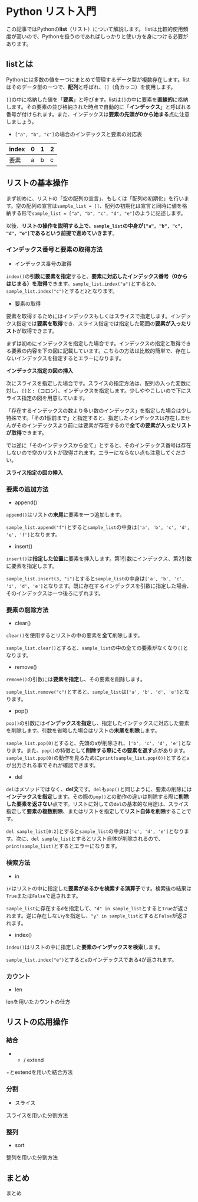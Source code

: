 # Python リスト入門

この記事ではPythonの**list**（リスト）について解説します。
listは比較的使用頻度が高いので、Pythonを扱うのであればしっかりと使い方を身につける必要があります。

## listとは

Pythonには多数の値を一つにまとめて管理するデータ型が複数存在します。listはそのデータ型の一つで、**配列**と呼ばれ、`[]`（角カッコ）を使用します。

`[]`の中に格納した値を「**要素**」と呼びます。listは`[]`の中に要素を**直線的**に格納します。その要素の並び格納された時点で自動的に「**インデックス**」と呼ばれる番号が付けられます。また、インデックスは**要素の先頭が0から始まる**点に注意しましょう。

- `["a", "b", "c"]`の場合のインデックスと要素の対応表

| index | 0 | 1 | 2 |
| --- | --- | --- | --- |
| 要素 | a | b | c |

## リストの基本操作

まず初めに、リストの「空の配列の宣言」、もしくは「配列の初期化」を行います。空の配列の宣言は`sample_list = []`、配列の初期化は宣言と同時に値を格納する形で`sample_list = ["a", "b", "c", "d", "e"]`のように記述します。

以後、**リストの操作を説明する上で、`sample_list`の中身が`["a", "b", "c", "d", "e"]`であるという前提で進めていきます**。

### インデックス番号と要素の取得方法

- インデックス番号の取得

`index()`の**引数に要素を指定**すると、**要素に対応したインデックス番号（0からはじまる）を取得**できます。`sample_list.index("a")`とすると`0`、`sample_list.index("c")`とすると`2`となります。

- 要素の取得

要素を取得するためにはインデックスもしくはスライスで指定します。インデックス指定では**要素を取得**でき、スライス指定では指定した範囲の**要素が入ったリスト**が取得できます。

まずは初めにインデックスを指定した場合です。インデックスの指定と取得できる要素の内容を下の図に記載しています。こちらの方法は比較的簡単で、存在しないインデックスを指定するとエラーになります。

**インデックス指定の図の挿入**

次にスライスを指定した場合です。スライスの指定方法は、配列の入った変数に対し、`[]`と`:`（コロン）、インデックスを指定します。少しややこしいので下にスライス指定の図を用意しています。

「存在するインデックスの数より多い数のインデックス」を指定した場合は少し特殊です。「その1個前まで」と指定すると、指定したインデックスは存在しませんがそのインデックスより前には要素が存在するので**全ての要素が入ったリストが取得**できます。

では逆に「そのインデックスから全て」とすると、そのインデックス番号は存在しないので空のリストが取得されます。エラーにならない点も注意してください。

**スライス指定の図の挿入**

### 要素の追加方法

- append()

`append()`はリストの**末尾**に要素を一つ追加します。

`sample_list.append("f")`とすると`sample_list`の中身は`['a', 'b', 'c', 'd', 'e', 'f']`となります。

- insert()

`insert()`は**指定した位置**に要素を挿入します。第1引数にインデックス、第2引数に要素を指定します。

`sample_list.insert(3, "i")`とすると`sample_list`の中身は`['a', 'b', 'c', 'i', 'd', 'e']`となります。既に存在するインデックスを引数に指定した場合、そのインデックスは一つ後ろにずれます。

### 要素の削除方法

- clear()

`clear()`を使用するとリストの中の要素を**全て**削除します。

`sample_list.clear()`とすると、`sample_list`の中の全ての要素がなくなり`[]`となります。

- remove()

`remove()`の引数には**要素を指定**し、その要素を削除します。

`sample_list.remove("c")`とすると、`sample_list`は`['a', 'b', 'd', 'e']`となります。

- pop()

`pop()`の引数には**インデックスを指定**し、指定したインデックスに対応した要素を削除します。引数を省略した場合はリストの**末尾を削除**します。

`sample_list.pop(0)`とすると、先頭の`a`が削除され、`['b', 'c', 'd', 'e']`となります。また、`pop()`の特徴として**削除する際にその要素を返す**点があります。`sample_list.pop(0)`の動作を見るために`print(sample_list.pop(0))`とすると`a`が出力される事でそれが確認できます。

- del

`del`はメソッドではなく、**del文**です。`del`も`pop()`と同じように、要素の削除には**インデックスを指定**します。その際の`pop()`との動作の違いは削除する際に**削除した要素を返さない**点です。リストに対しての`del`の基本的な用途は、スライス指定して**要素の複数削除**、またはリストを指定して**リスト自体を削除**することです。

`del sample_list[0:2]`とすると`sample_list`の中身は`['c', 'd', 'e']`となります。次に、`del sample_list`とするとリスト自体が削除されるので、`print(sample_list)`とするとエラーになります。

### 検索方法

- in

`in`はリストの中に指定した**要素があるかを検索する演算子**です。検索後の結果は`True`または`False`で返されます。

`sample_list`に存在する`d`を指定して、`"d" in sample_list`とすると`True`が返されます。逆に存在しない`y`を指定し、`"y" in sample_list`とすると`False`が返されます。

- index()

`index()`はリストの中に指定した**要素のインデックスを検索**します。

`sample_list.index("e")`とすると`e`のインデックスである`4`が返されます。

### カウント

- len

lenを用いたカウントの仕方

## リストの応用操作

### 結合

- + / extend

+とextendを用いた結合方法

### 分割

- スライス

スライスを用いた分割方法

### 整列

- sort

整列を用いた分割方法

## まとめ

まとめ
